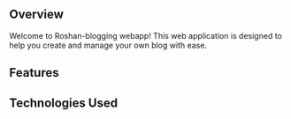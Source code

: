 ## Overview

Welcome to Roshan-blogging webapp! This web application is designed to help you create and manage your own blog with ease.

## Features

## Technologies Used
